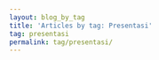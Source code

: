 ```yaml
---
layout: blog_by_tag
title: 'Articles by tag: Presentasi'
tag: presentasi
permalink: tag/presentasi/
---
```

